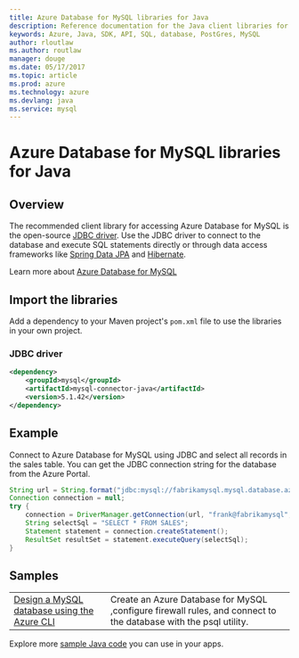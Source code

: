 ```yaml
---
title: Azure Database for MySQL libraries for Java
description: Reference documentation for the Java client libraries for Azure Database for MySQL
keywords: Azure, Java, SDK, API, SQL, database, PostGres, MySQL 
author: rloutlaw
ms.author: routlaw
manager: douge
ms.date: 05/17/2017
ms.topic: article
ms.prod: azure
ms.technology: azure
ms.devlang: java
ms.service: mysql
---
```


# Azure Database for MySQL libraries for Java

## Overview

The recommended client library for accessing Azure Database for MySQL is the open-source [JDBC driver](https://dev.mysql.com/doc/connector-j/5.1/). Use the JDBC driver to connect to the database and execute SQL statements directly or through data access frameworks like [Spring Data JPA](http://projects.spring.io/spring-data-jpa/) and [Hibernate](http://hibernate.org/orm/).

Learn more about [Azure Database for MySQL](https://docs.microsoft.com/azure/MySQL/)

## Import the libraries

Add a dependency to your Maven project's `pom.xml` file to use the libraries in your own project.

### JDBC driver 

```XML
<dependency>
    <groupId>mysql</groupId>
    <artifactId>mysql-connector-java</artifactId>
    <version>5.1.42</version>
</dependency>
```   

## Example

Connect to Azure Database for MySQL using JDBC and select all records in the sales table. You can get the JDBC connection string for the database from the Azure Portal.

```java
String url = String.format("jdbc:mysql://fabrikamysql.mysql.database.azure.com:3306/fabrikamdb?verifyServerCertificate=true&useSSL=true&requireSSL=false");
Connection connection = null;
try {
    connection = DriverManager.getConnection(url, "frank@fabrikamysql", "aBcDeFgHiJkL");
    String selectSql = "SELECT * FROM SALES";
    Statement statement = connection.createStatement();
    ResultSet resultSet = statement.executeQuery(selectSql);
}
```

## Samples

| | |
|--|--|
| [Design a MySQL database using the Azure CLI](https://docs.microsoft.com/azure/mysql/tutorial-design-database-using-cli) | Create an Azure Database for MySQL ,configure firewall rules, and connect to the database with the psql utility.

Explore more [sample Java code](https://azure.microsoft.com/resources/samples/?platform=java) you can use in your apps.
